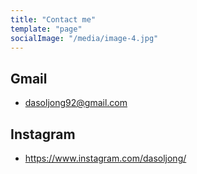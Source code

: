 ```yaml
---
title: "Contact me"
template: "page"
socialImage: "/media/image-4.jpg"
---
```


## Gmail

- dasoljong92@gmail.com

## Instagram

- https://www.instagram.com/dasoljong/
